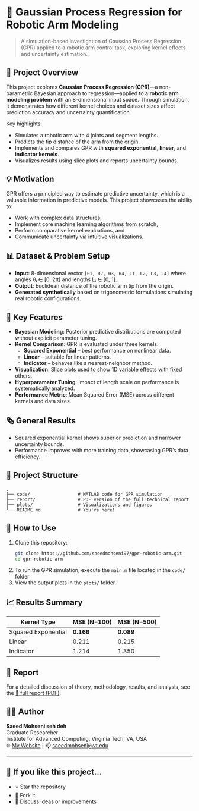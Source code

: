 # 🤖 Gaussian Process Regression for Robotic Arm Modeling

> A simulation-based investigation of Gaussian Process Regression (GPR) applied to a robotic arm control task, exploring kernel effects and uncertainty estimation.

## 📌 Project Overview

This project explores **Gaussian Process Regression (GPR)**—a non-parametric Bayesian approach to regression—applied to a **robotic arm modeling problem** with an 8-dimensional input space. Through simulation, it demonstrates how different kernel choices and dataset sizes affect prediction accuracy and uncertainty quantification.

Key highlights:
- Simulates a robotic arm with 4 joints and segment lengths.
- Predicts the tip distance of the arm from the origin.
- Implements and compares GPR with **squared exponential**, **linear**, and **indicator kernels**.
- Visualizes results using slice plots and reports uncertainty bounds.

## 💡 Motivation

GPR offers a principled way to estimate predictive uncertainty, which is a valuable information in predictive models. This project showcases the ability to:
- Work with complex data structures,
- Implement core machine learning algorithms from scratch,
- Perform comparative kernel evaluations, and
- Communicate uncertainty via intuitive visualizations.

## 📊 Dataset & Problem Setup

- **Input**: 8-dimensional vector `[θ1, θ2, θ3, θ4, L1, L2, L3, L4]` where angles θᵢ ∈ [0, 2π] and lengths Lᵢ ∈ [0, 1].
- **Output**: Euclidean distance of the robotic arm tip from the origin.
- **Generated synthetically** based on trigonometric formulations simulating real robotic configurations.

## 🧠 Key Features

- **Bayesian Modeling**: Posterior predictive distributions are computed without explicit parameter tuning.
- **Kernel Comparison**: GPR is evaluated under three kernels:
  - **Squared Exponential** – best performance on nonlinear data.
  - **Linear** – suitable for linear patterns.
  - **Indicator** – behaves like a nearest-neighbor method.
- **Visualization**: Slice plots used to show 1D variable effects with fixed others.
- **Hyperparameter Tuning**: Impact of length scale on performance is systematically analyzed.
- **Performance Metric**: Mean Squared Error (MSE) across different kernels and data sizes.

## 🗞️ General Results

- Squared exponential kernel shows superior prediction and narrower uncertainty bounds.
- Performance improves with more training data, showcasing GPR’s data efficiency.

## 📁 Project Structure

```
.
├── code/                  # MATLAB code for GPR simulation
├── report/                # PDF version of the full technical report
├── plots/                 # Visualizations and figures
└── README.md              # You're here!
```

## 🚀 How to Use

1. Clone this repository:
   ```bash
   git clone https://github.com/saeedmohseni97/gpr-robotic-arm.git
   cd gpr-robotic-arm
   ```
2. To run the GPR simulation, execute the `main.m` file located in the `code/` folder
3. View the output plots in the `plots/` folder.

## 📈 Results Summary

| Kernel Type        | MSE (N=100) | MSE (N=500) |
|--------------------|-------------|-------------|
| Squared Exponential| **0.166**   | **0.089**   |
| Linear             | 0.211       | 0.215       |
| Indicator          | 1.214       | 1.350       |

## 📄 Report

For a detailed discussion of theory, methodology, results, and analysis, see the [📑 full report (PDF)](./report/report.pdf).

## 👨‍💻 Author

**Saeed Mohseni seh deh**  
Graduate Researcher  
Institute for Advanced Computing, Virginia Tech, VA, USA  
🌐 [My Website](https://saeedmohseni.netlify.app/) | 📫 saeedmohseni@vt.edu

---

## 🌟 If you like this project...

- ⭐ Star the repository
- 🍴 Fork it
- 🧠 Discuss ideas or improvements
